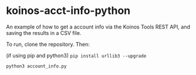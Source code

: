 # koinos-acct-info-python

An example of how to get a account info via the Koinos Tools REST API, and saving the results in a CSV file.

To run, clone the repository. Then:

(if using pip and python3)
`pip install urllib3 --upgrade`

`python3 account_info.py`